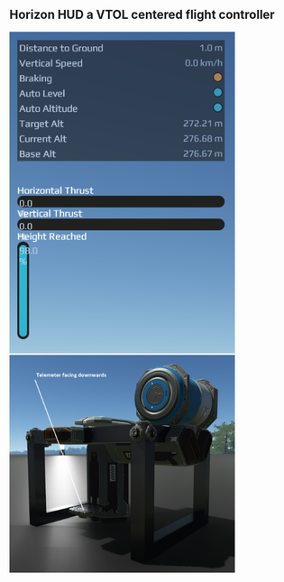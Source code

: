 ## Horizon HUD a VTOL centered flight controller

<img src="https://raw.githubusercontent.com/loewensteinph/DU-Horizon-HUD/main/content/readme1.png" width="400px" height="auto">
<img src="https://raw.githubusercontent.com/loewensteinph/DU-Horizon-HUD/main/content/readme2.png" width="400px" height="auto">
